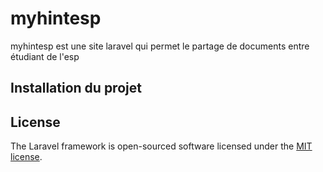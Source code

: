 <h1>myhintesp</h1>
<a></a>

<p> myhintesp est une site laravel qui permet le partage de documents entre étudiant de l'esp </p>

<h2>Installation du projet </h2>

## License

The Laravel framework is open-sourced software licensed under the [MIT license](https://opensource.org/licenses/MIT).
